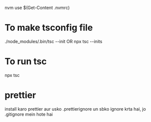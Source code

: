 nvm use $(Get-Content .nvmrc)

# To make tsconfig file

./node_modules/.bin/tsc --init
OR
npx tsc --inits

# To run tsc

npx tsc

# prettier

install karo prettier aur usko .prettierignore un sbko ignore krta hai, jo .gitignore mein hote hai
